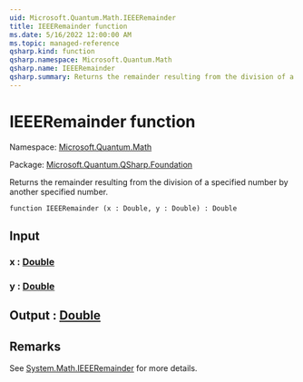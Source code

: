 ```yaml
---
uid: Microsoft.Quantum.Math.IEEERemainder
title: IEEERemainder function
ms.date: 5/16/2022 12:00:00 AM
ms.topic: managed-reference
qsharp.kind: function
qsharp.namespace: Microsoft.Quantum.Math
qsharp.name: IEEERemainder
qsharp.summary: Returns the remainder resulting from the division of a specified number by another specified number.
---
```


# IEEERemainder function

Namespace: [Microsoft.Quantum.Math](xref:Microsoft.Quantum.Math)

Package: [Microsoft.Quantum.QSharp.Foundation](https://nuget.org/packages/Microsoft.Quantum.QSharp.Foundation)


Returns the remainder resulting from the division of a specified number by another specified number.

```qsharp
function IEEERemainder (x : Double, y : Double) : Double
```


## Input

### x : [Double](xref:microsoft.quantum.qsharp.valueliterals#double-literals)




### y : [Double](xref:microsoft.quantum.qsharp.valueliterals#double-literals)





## Output : [Double](xref:microsoft.quantum.qsharp.valueliterals#double-literals)



## Remarks

See [System.Math.IEEERemainder](https://docs.microsoft.com/dotnet/api/system.math.ieeeremainder) for more details.